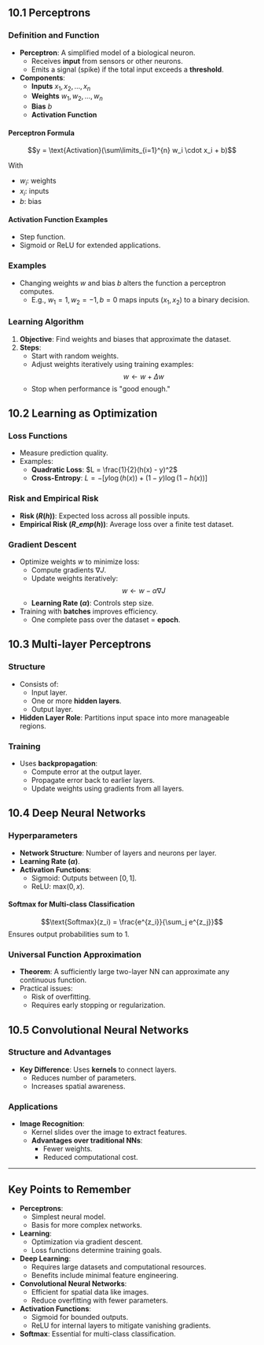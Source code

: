 ## 10.1 Perceptrons

### Definition and Function

- **Perceptron**: A simplified model of a biological neuron.
  - Receives **input** from sensors or other neurons.
  - Emits a signal (spike) if the total input exceeds a **threshold**.
- **Components**:
  - **Inputs** $x_1, x_2, \ldots, x_n$
  - **Weights** $w_1, w_2, \ldots, w_n$
  - **Bias** $b$
  - **Activation Function**

#### Perceptron Formula

$$y = \text{Activation}(\sum\limits_{i=1}^{n} w_i \cdot x_i + b)$$

With 
- $w_i$: weights
- $x_i$: inputs
- $b$: bias

#### Activation Function Examples

- Step function.
- Sigmoid or ReLU for extended applications.

### Examples

- Changing weights $w$ and bias $b$ alters the function a perceptron computes.
  - E.g., $w_1 = 1, w_2 = -1, b = 0$ maps inputs $(x_1, x_2)$ to a binary decision.

### Learning Algorithm

1. **Objective**: Find weights and biases that approximate the dataset.
2. **Steps**:
   - Start with random weights.
   - Adjust weights iteratively using training examples:
     $$w \leftarrow w + \Delta w$$
   - Stop when performance is "good enough."

## 10.2 Learning as Optimization

### Loss Functions

- Measure prediction quality.
- Examples:
  - **Quadratic Loss**: $L = \frac{1}{2}(h(x) - y)^2$
  - **Cross-Entropy**: $L = -[y \log(h(x)) + (1-y) \log(1-h(x))]$

### Risk and Empirical Risk

- **Risk ($R(h)$)**: Expected loss across all possible inputs.
- **Empirical Risk ($R\_{emp}(h)$)**: Average loss over a finite test dataset.

### Gradient Descent

- Optimize weights $w$ to minimize loss:
  - Compute gradients $\nabla J$.
  - Update weights iteratively:
    $$w \leftarrow w - \alpha \nabla J$$
  - **Learning Rate ($\alpha$)**: Controls step size.
- Training with **batches** improves efficiency.
  - One complete pass over the dataset = **epoch**.

## 10.3 Multi-layer Perceptrons

### Structure

- Consists of:
  - Input layer.
  - One or more **hidden layers**.
  - Output layer.
- **Hidden Layer Role**: Partitions input space into more manageable regions.

### Training

- Uses **backpropagation**:
  - Compute error at the output layer.
  - Propagate error back to earlier layers.
  - Update weights using gradients from all layers.

## 10.4 Deep Neural Networks

### Hyperparameters

- **Network Structure**: Number of layers and neurons per layer.
- **Learning Rate ($\alpha$)**.
- **Activation Functions**:
  - Sigmoid: Outputs between $[0, 1]$.
  - ReLU: $\text{max}(0, x)$.

#### Softmax for Multi-class Classification

$$\text{Softmax}(z_i) = \frac{e^{z_i}}{\sum_j e^{z_j}}$$
Ensures output probabilities sum to 1.

### Universal Function Approximation

- **Theorem**: A sufficiently large two-layer NN can approximate any continuous function.
- Practical issues:
  - Risk of overfitting.
  - Requires early stopping or regularization.

## 10.5 Convolutional Neural Networks

### Structure and Advantages

- **Key Difference**: Uses **kernels** to connect layers.
  - Reduces number of parameters.
  - Increases spatial awareness.

### Applications

- **Image Recognition**:
  - Kernel slides over the image to extract features.
  - **Advantages over traditional NNs**:
    - Fewer weights.
    - Reduced computational cost.

---

## Key Points to Remember

- **Perceptrons**:
  - Simplest neural model.
  - Basis for more complex networks.
- **Learning**:
  - Optimization via gradient descent.
  - Loss functions determine training goals.
- **Deep Learning**:
  - Requires large datasets and computational resources.
  - Benefits include minimal feature engineering.
- **Convolutional Neural Networks**:
  - Efficient for spatial data like images.
  - Reduce overfitting with fewer parameters.
- **Activation Functions**:
  - Sigmoid for bounded outputs.
  - ReLU for internal layers to mitigate vanishing gradients.
- **Softmax**: Essential for multi-class classification.
